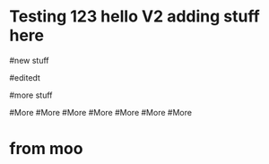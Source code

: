 # Testing 123 hello V2 adding stuff here

#new stuff


#editedt

#more stuff

#More
#More
#More
#More
#More
#More
#More

#








# from moo